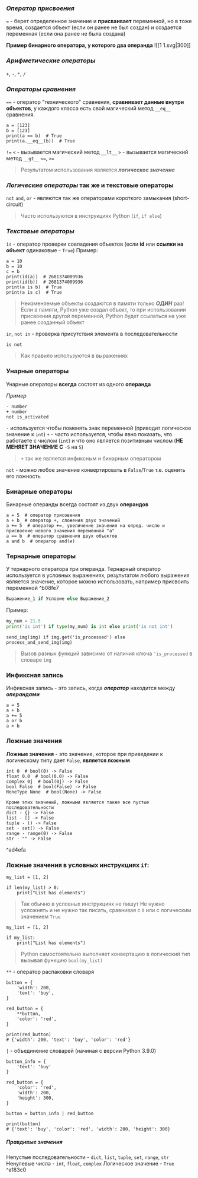 ### ***Оператор присвоения***
`=` - берет определенное значение и **присваивает** переменной, но в тоже время, создается объект (если он ранее не был создан) и создается переменная (если она ранее не была создана)

**Пример бинарного оператора, у которого два операнда**
![[1 1.svg|300]]
### ***Арифметические операторы***
`+`, `-`, `*`, `/`

### ***Операторы сравнения***
`==` - оператор "технического" сравнения, **сравнивает данные внутри объектов**, у каждого класса есть свой магический метод `__eq__` сравнения.
```
a = [123]
b = [123]
print(a == b)  # True
print(a.__eq__(b))  # True
```
`!=`
`<` - вызывается магический метод `__lt__` 
`>` - вызывается магический метод `__gt__`
`<=`, `>=`
> Результатом использования является ***логическое значение***

### ***Логические операторы*** так же и текстовые операторы
`not`
`and`, `or` - являются так же операторами короткого замыкания (short-circuit)
> Часто используются в инструкциях Python (`if`, `if else`)

### ***Текстовые операторы***
`is` - оператор проверки совпадения объектов (если **id** или **ссылки на объект** одинаковые - `True`)
Пример:
```
a = 10
b = 10
c = b
print(id(a))  # 2681374009936
print(id(b))  # 2681374009936
print(a is b)  # True
print(a is c)  # True
```

> Неизменяемые объекты создаются в памяти только ***ОДИН*** раз! Если в памяти, Python уже создал объект, то при использовании присвоения другой переменной, Python будет ссылаться на уже ранее созданный объект

`in`, `not in` - проверка присутствия элемента в последовательности

`is not`
> Как правило используются в выражениях
### Унарные операторы
Унарные операторы **всегда** состоят из одного **операнда**

*Пример*
```
- number  
+ number  
not is_activated
```
`-` используется чтобы поменять знак переменной (приводит логическое значение к `int`)
`+` - часто используется, чтобы явно показать, что работаете с числом (`int`) и что оно является позитивным числом (**НЕ МЕНЯЕТ ЗНАЧЕНИЕ С** `-5` на `5`)

> `+` так же является инфиксным и бинарным оператором

`not` - можно любое значение конвертировать в `False`/`True` т.е. оценить его ложность

### Бинарные операторы
Бинарные операнды всегда состоят из двух **операндов**

```
a = 5  # оператор присовения
a + b  # оператор +, сложения двух значений
a += 5  # оператор +=, увеличение значения на опред. число и присвоение нового значения переменной "a"
a == b  # оператор сравнения двух объектов
a and b  # оператор and(и)
```
### Тернарные операторы
У тернарного оператора три операнда.
Тернарный оператор используется в условных выражениях, результатом любого выражения является значение, которое можно использовать, например присвоить переменной  ^b08fe7
```Python
Выражение_1 if Условие else Выражение_2
```
Пример:
```Python
my_num = 21.5
print('is int') if type(my_num) is int else print('is not int')
```

```
send_img(img) if img.get('is_processed') else process_and_send_img(img)
```
> Вызов разных функций зависимо от наличия ключа `'is_processed` в словаре `img`  

### Инфиксная запись
Инфиксная запись - это запись, когда ***оператор*** находится между ***операндами***

```
a = 5
a + b
a += 5
a or b
a > b
```

### Ложные значения
**Ложные значения** - это значение, которое при приведении к логическому типу дает `False`,  **является ложным**

```
int 0  # bool(0) -> False
float 0.0  # bool(0.0) -> False
complex 0j  # bool(0j) -> False
bool False  # bool(False) -> False
NoneType None  # bool(None) -> False

Кроме этих значений, ложными являются также все пустые последовательности
dict - {} -> False
list - [] -> False
tuple - () -> False
set - set() -> False
range - range(0) -> False
str - "" -> False
```

^ad4efa


### Ложные значения в условных инструкциях `if`: 
```
my_list = [1, 2]

if len(my_list) > 0:
	print("List has elements")
```
> Так обычно в условных инструкциях не пишут
> Не нужно усложнять и не нужно так писать, сравнивая с `0` или с логическим значением `True` 

```
my_list = [1, 2]

if my_list:
	print("List has elements")
```
> Python самостоятельно выполняет конвертацию  в логический тип вызывая функцию `bool(my_list)`

`**` - оператор распаковки словаря
```
button = {
	'width': 200,
	'text': 'buy',
}

red_button = {
	**button, 
	'color': 'red',
}

print(red_button)
# {'width': 200, 'text': 'buy', 'color': 'red'}
```

`|` - объединение словарей (начиная с версии Python 3.9.0)
```
button_info = {
	'text': 'buy'
}

red_button = {
	'color': 'red',
	'width': 200,
	'height': 300,
}

button = button_info | red_button

print(button)
# {'text': 'buy', 'color': 'red', 'width': 200,	'height': 300}
```

##### Правдивые значения
Непустые последовательности - `dict`, `list`, `tuple`, `set`, `range`, `str`
Ненулевые числа - `int`, `float`, `complex`
Логическое значение - `True` ^a183c0